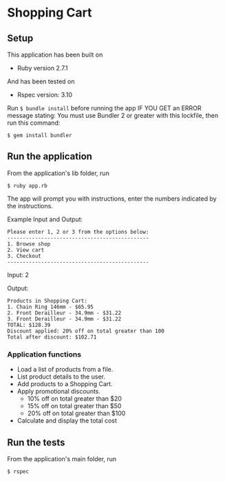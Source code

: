 # Shopping Cart

## Setup
This application has been built on
- Ruby version 2.7.1

And has been tested on
- Rspec version: 3.10

Run ``` $ bundle install ``` before running the app
IF YOU GET an ERROR message stating: You must use Bundler 2 or greater with this lockfile, then run this command:
```
$ gem install bundler
```

## Run the application
From the application's lib folder, run
```
$ ruby app.rb
```
The app will prompt you with instructions, 
enter the numbers indicated by the instructions.

Example Input and Output:
```
Please enter 1, 2 or 3 from the options below:
----------------------------------------------
1. Browse shop
2. View cart
3. Checkout
----------------------------------------------
```
Input: 2

Output: 
```
Products in Shopping Cart:
1. Chain Ring 146mm - $65.95
2. Front Derailleur - 34.9mm - $31.22
3. Front Derailleur - 34.9mm - $31.22
TOTAL: $128.39
Discount applied: 20% off on total greater than 100
Total after discount: $102.71
```

### Application functions
- Load a list of products from a file.
- List product details to the user.
- Add products to a Shopping Cart.
- Apply promotional discounts.
    - 10% off on total greater than $20
    - 15% off on total greater than $50
    - 20% off on total greater than $100
- Calculate and display the total cost

## Run the tests
From the application's main folder, run
```
$ rspec
```

